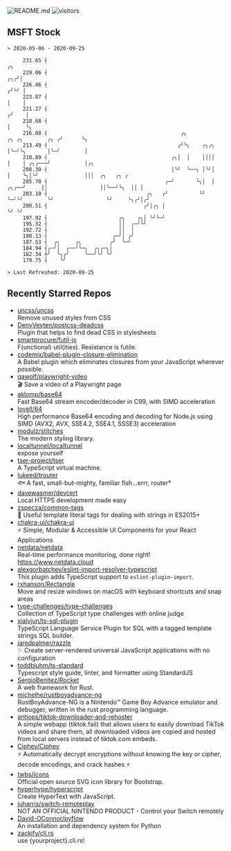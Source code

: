![README.md](https://github.com/Gerhut/Gerhut/workflows/README.md/badge.svg)
![visitors](https://visitors.vercel.app/Gerhut/Gerhut?token=8cf69d1f6813d272ef062726b6070c9be4ff72038cfe5a7ded7384a8da65d866)

## MSFT Stock

```
> 2020-05-06 - 2020-09-25

     231.65 ┤                                                                                  ╭╮                
     229.06 ┤                                                                               ╭╮╭╯│                
     226.46 ┤                                                                              ╭╯╰╯ │                
     223.87 ┤                                                                              │    │                
     221.27 ┤                                                                             ╭╯    │                
     218.68 ┤                                                                             │     ╰╮               
     216.08 ┤                                           ╭╮               ╭╮ ╭╮        ╭╮ ╭╯      ╰╮              
     213.49 ┤                                          ╭╯╰╮    ╭╮╭╮      │╰─╯╰╮       │╰─╯        │              
     210.89 ┤                                        ╭╮│  │    ││││      │    │ ╭╮╭───╯           │╭╮            
     208.30 ┤                                        │╰╯  ╰──╮ │╰╯│      │    ╰╮│╰╯               │││  ╭╮   ╭╮ ╭ 
     205.70 ┤                                      ╭─╯       ╰╮│  │ ╭╮╭──╯     ││                 ││╰──╯╰╮  ││ │ 
     203.10 ┤                                ╭╮   ╭╯          ╰╯  ╰─╯╰╯        ╰╯                 ╰╯     ╰╮╭╯│╭╯ 
     200.51 ┤                               ╭╯│╭╮ │                                                       ╰╯ ╰╯  
     197.92 ┤                       ╭╮    ╭╮│ ╰╯╰─╯                                                              
     195.32 ┤                       ││  ╭─╯╰╯                                                                    
     192.72 ┤                       ││  │                                                                        
     190.13 ┤                     ╭─╯│ ╭╯                                                                        
     187.53 ┤  ╭╮     ╭╮         ╭╯  ╰─╯                                                                         
     184.94 ┤╭─╯│  ╭──╯╰─╮  ╭╮╭─╮│                                                                               
     182.34 ┼╯  ╰╮╭╯     ╰──╯╰╯ ╰╯                                                                               
     179.75 ┤    ╰╯                                                                                              

> Last Refreshed: 2020-09-25
```

## Recently Starred Repos

- [uncss/uncss](https://github.com/uncss/uncss)  
  Remove unused styles from CSS
- [DenyVeyten/postcss-deadcss](https://github.com/DenyVeyten/postcss-deadcss)  
  Plugin that helps to find dead CSS in stylesheets
- [smartprocure/futil-js](https://github.com/smartprocure/futil-js)  
  F(unctional) util(ities). Resistance is futile.
- [codemix/babel-plugin-closure-elimination](https://github.com/codemix/babel-plugin-closure-elimination)  
  A Babel plugin which eliminates closures from your JavaScript wherever possible.
- [qawolf/playwright-video](https://github.com/qawolf/playwright-video)  
  🎬 Save a video of a Playwright page
- [aklomp/base64](https://github.com/aklomp/base64)  
  Fast Base64 stream encoder/decoder in C99, with SIMD acceleration
- [lovell/64](https://github.com/lovell/64)  
  High performance Base64 encoding and decoding for Node.js using SIMD (AVX2, AVX, SSE4.2, SSE4.1, SSSE3) acceleration
- [modulz/stitches](https://github.com/modulz/stitches)  
  The modern styling library.
- [localtunnel/localtunnel](https://github.com/localtunnel/localtunnel)  
  expose yourself
- [tser-project/tser](https://github.com/tser-project/tser)  
  A TypeScript virtual machine.
- [lukeed/trouter](https://github.com/lukeed/trouter)  
  :fish: A fast, small-but-mighty, familiar fish...errr, router*
- [davewasmer/devcert](https://github.com/davewasmer/devcert)  
  Local HTTPS development made easy
- [zspecza/common-tags](https://github.com/zspecza/common-tags)  
  🔖 Useful template literal tags for dealing with strings in ES2015+
- [chakra-ui/chakra-ui](https://github.com/chakra-ui/chakra-ui)  
  ⚡️ Simple, Modular & Accessible UI Components for your React Applications
- [netdata/netdata](https://github.com/netdata/netdata)  
  Real-time performance monitoring, done right! https://www.netdata.cloud
- [alexgorbatchev/eslint-import-resolver-typescript](https://github.com/alexgorbatchev/eslint-import-resolver-typescript)  
  This plugin adds TypeScript support to `eslint-plugin-import`.
- [rxhanson/Rectangle](https://github.com/rxhanson/Rectangle)  
  Move and resize windows on macOS with keyboard shortcuts and snap areas
- [type-challenges/type-challenges](https://github.com/type-challenges/type-challenges)  
  Collection of TypeScript type challenges with online judge
- [xialvjun/ts-sql-plugin](https://github.com/xialvjun/ts-sql-plugin)  
  TypeScript Language Service Plugin for SQL with a tagged template strings SQL builder.
- [jaredpalmer/razzle](https://github.com/jaredpalmer/razzle)  
  ✨ Create server-rendered universal JavaScript applications with no configuration
- [toddbluhm/ts-standard](https://github.com/toddbluhm/ts-standard)  
  Typescript style guide, linter, and formatter using StandardJS
- [SergioBenitez/Rocket](https://github.com/SergioBenitez/Rocket)  
  A web framework for Rust.
- [michelhe/rustboyadvance-ng](https://github.com/michelhe/rustboyadvance-ng)  
  RustBoyAdvance-NG is a Nintendo™ Game Boy Advance emulator and debugger, written in the rust programming language.
- [antiops/tiktok-downloader-and-rehoster](https://github.com/antiops/tiktok-downloader-and-rehoster)  
  A simple webapp (tiktok.fail) that allows users to easily download TikTok videos and share them, all downloaded videos are copied and hosted from local servers instead of tiktok.com embeds.
- [Ciphey/Ciphey](https://github.com/Ciphey/Ciphey)  
  ⚡ Automatically decrypt encryptions without knowing the key or cipher, decode encodings, and crack hashes ⚡
- [twbs/icons](https://github.com/twbs/icons)  
  Official open source SVG icon library for Bootstrap.
- [hyperhype/hyperscript](https://github.com/hyperhype/hyperscript)  
  Create HyperText with JavaScript.
- [juharris/switch-remoteplay](https://github.com/juharris/switch-remoteplay)  
  NOT AN OFFICIAL NINTENDO PRODUCT - Control your Switch remotely
- [David-OConnor/pyflow](https://github.com/David-OConnor/pyflow)  
  An installation and dependency system for Python
- [zackify/cli.rs](https://github.com/zackify/cli.rs)  
  use {yourproject}.cli.rs!
